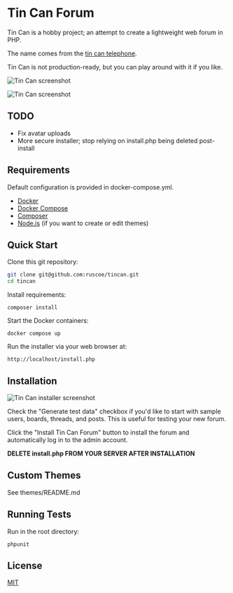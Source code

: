 # Tin Can Forum

Tin Can is a hobby project; an attempt to create a lightweight web forum in PHP.

The name comes from the [tin can telephone](https://en.wikipedia.org/wiki/Tin_can_telephone).

Tin Can is not production-ready, but you can play around with it if you like.

![Tin Can screenshot](https://user-images.githubusercontent.com/87952/231024890-7c25b40e-147e-43ab-aded-d139e5f09518.png)

![Tin Can screenshot](https://user-images.githubusercontent.com/87952/231024931-3e36e90c-a3b2-4d40-a3de-d733b568c477.png)

## TODO

* Fix avatar uploads
* More secure installer; stop relying on install.php being deleted post-install

## Requirements

Default configuration is provided in docker-compose.yml.

* [Docker](https://www.docker.com/)
* [Docker Compose](https://docs.docker.com/compose/)
* [Composer](https://getcomposer.org/)
* [Node.js](https://nodejs.org/) (if you want to create or edit themes)

## Quick Start

Clone this git repository:

```bash
git clone git@github.com:ruscoe/tincan.git
cd tincan
```

Install requirements:

`composer install`

Start the Docker containers:

`docker compose up`

Run the installer via your web browser at:

`http://localhost/install.php`

## Installation

![Tin Can installer screenshot](https://user-images.githubusercontent.com/87952/231024993-e80b7bbc-879d-4d40-8c55-bb27731fba49.png)

Check the "Generate test data" checkbox if you'd like to start with sample
users, boards, threads, and posts. This is useful for testing your new forum.

Click the "Install Tin Can Forum" button to install the forum and automatically
log in to the admin account.

**DELETE install.php FROM YOUR SERVER AFTER INSTALLATION**

## Custom Themes

See themes/README.md

## Running Tests

Run in the root directory:

`phpunit`

## License

[MIT](https://mit-license.org)
